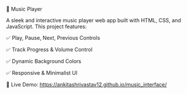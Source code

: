 🎵 Music Player

A sleek and interactive music player web app built with HTML, CSS, and JavaScript. This project features:

✅ Play, Pause, Next, Previous Controls

✅ Track Progress & Volume Control

✅ Dynamic Background Colors

✅ Responsive & Minimalist UI


🔗 Live Demo: https://ankitashrivastav12.github.io/music_interface/ 

